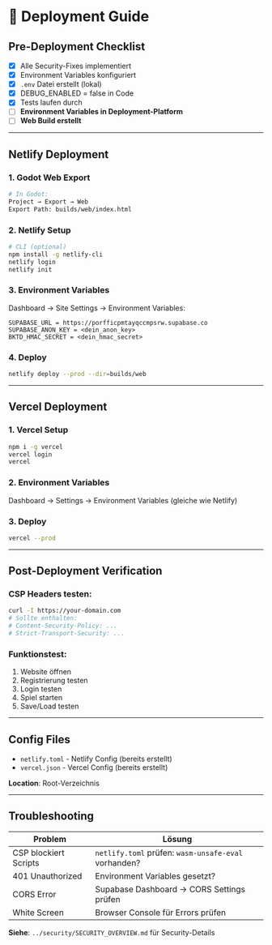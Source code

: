 # 🚀 Deployment Guide

## Pre-Deployment Checklist

- [x] Alle Security-Fixes implementiert
- [x] Environment Variables konfiguriert
- [x] `.env` Datei erstellt (lokal)
- [x] DEBUG_ENABLED = false in Code
- [x] Tests laufen durch
- [ ] **Environment Variables in Deployment-Platform**
- [ ] **Web Build erstellt**

---

## Netlify Deployment

### 1. Godot Web Export

```bash
# In Godot:
Project → Export → Web
Export Path: builds/web/index.html
```

### 2. Netlify Setup

```bash
# CLI (optional)
npm install -g netlify-cli
netlify login
netlify init
```

### 3. Environment Variables

Dashboard → Site Settings → Environment Variables:

```
SUPABASE_URL = https://porfficpmtayqccmpsrw.supabase.co
SUPABASE_ANON_KEY = <dein_anon_key>
BKTD_HMAC_SECRET = <dein_hmac_secret>
```

### 4. Deploy

```bash
netlify deploy --prod --dir=builds/web
```

---

## Vercel Deployment

### 1. Vercel Setup

```bash
npm i -g vercel
vercel login
vercel
```

### 2. Environment Variables

Dashboard → Settings → Environment Variables (gleiche wie Netlify)

### 3. Deploy

```bash
vercel --prod
```

---

## Post-Deployment Verification

### CSP Headers testen:

```bash
curl -I https://your-domain.com
# Sollte enthalten:
# Content-Security-Policy: ...
# Strict-Transport-Security: ...
```

### Funktionstest:

1. Website öffnen
2. Registrierung testen
3. Login testen
4. Spiel starten
5. Save/Load testen

---

## Config Files

- `netlify.toml` - Netlify Config (bereits erstellt)
- `vercel.json` - Vercel Config (bereits erstellt)

**Location**: Root-Verzeichnis

---

## Troubleshooting

| Problem | Lösung |
|---------|--------|
| CSP blockiert Scripts | `netlify.toml` prüfen: `wasm-unsafe-eval` vorhanden? |
| 401 Unauthorized | Environment Variables gesetzt? |
| CORS Error | Supabase Dashboard → CORS Settings prüfen |
| White Screen | Browser Console für Errors prüfen |

**Siehe**: `../security/SECURITY_OVERVIEW.md` für Security-Details
